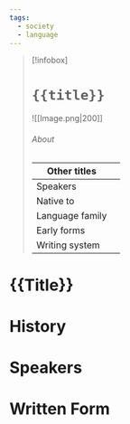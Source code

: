 ```yaml
---
tags:
  - society
  - language
---
```

> [!infobox]
> # `{{title}}`
> ![[Image.png|200]]
> ###### About
> | Other titles |   |
> | ---- | ---- |
> | Speakers |  |
> | Native to |   |
> | Language family |  |
> | Early forms |   |
> | Writing system |   |
> 
# {{Title}}



# History



# Speakers



# Written Form

